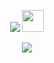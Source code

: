 <p align="center">
  <img src="https://readme-typing-svg.demolab.com/?lines=Hey+there!&center=true&color=527C9D&font=VT323&size=25">
  <img src="https://i.imgur.com/l2HIhE3.gif" width="35" height="35">
</p>

<p align="center">
  <img src="https://github-readme-stats.vercel.app/api/top-langs/?username=git-mare&hide=html,css,ejs,lua,batchfile&layout=compact&theme=city_lights&custom_title=Languages&card_width=450">
</p>
